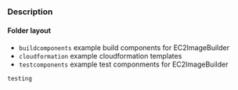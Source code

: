 ### Description

#### Folder layout
* ```buildcomponents``` example build components for EC2ImageBuilder
* ```cloudformation``` example cloudformation templates
* ```testcomponents``` example test componments for EC2ImageBuilder

```
testing
```
